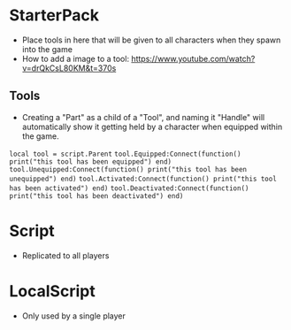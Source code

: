 # StarterPack
- Place tools in here that will be given to all characters when they spawn into the game
- How to add a image to a tool: https://www.youtube.com/watch?v=drQkCsL80KM&t=370s

## Tools
- Creating a "Part" as a child of a "Tool", and naming it "Handle" will automatically show it getting held by a character when equipped within the game.

`
local tool = script.Parent
`
`
tool.Equipped:Connect(function()
   print("this tool has been equipped")
end)
`
`
tool.Unequipped:Connect(function()
   print("this tool has been unequipped")
end)
`
`
tool.Activated:Connect(function()
   print("this tool has been activated")
end)
`
`
tool.Deactivated:Connect(function()
   print("this tool has been deactivated")
end)
`

# Script
- Replicated to all players

# LocalScript
- Only used by a single player
